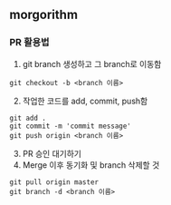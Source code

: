 ## morgorithm

### PR 활용법
1. git branch 생성하고 그 branch로 이동함
```
git checkout -b <branch 이름>
```
2. 작업한 코드를 add, commit, push함
```
git add .
git commit -m 'commit message'
git push origin <branch 이름>
```
3. PR 승인 대기하기
4. Merge 이후 동기화 및 branch 삭제할 것
```
git pull origin master
git branch -d <branch 이름>
```
